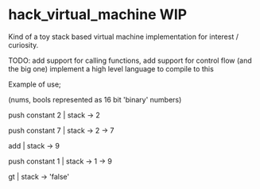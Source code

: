 # hack_virtual_machine WIP

Kind of a toy stack based virtual machine implementation for interest / curiosity.

TODO: add support for calling functions, add support for control flow (and the big one) implement a high level language to compile to this 

Example of use; 

(nums, bools represented as 16 bit 'binary' numbers) 

push constant 2 | stack -> 2 

push constant 7 | stack -> 2 -> 7  

add  | stack -> 9  

push constant 1  | stack -> 1 -> 9 

gt  | stack -> 'false' 
